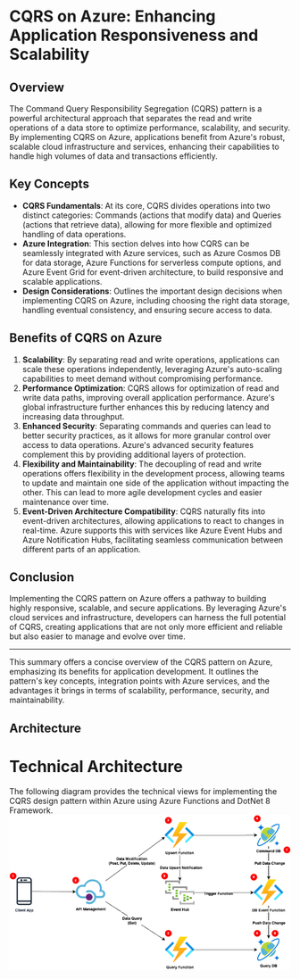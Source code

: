 # CQRS on Azure: Enhancing Application Responsiveness and Scalability

## Overview

The Command Query Responsibility Segregation (CQRS) pattern is a powerful architectural approach that separates the read and write operations of a data store to optimize performance, scalability, and security. By implementing CQRS on Azure, applications benefit from Azure's robust, scalable cloud infrastructure and services, enhancing their capabilities to handle high volumes of data and transactions efficiently.

## Key Concepts

- **CQRS Fundamentals**: At its core, CQRS divides operations into two distinct categories: Commands (actions that modify data) and Queries (actions that retrieve data), allowing for more flexible and optimized handling of data operations.
- **Azure Integration**: This section delves into how CQRS can be seamlessly integrated with Azure services, such as Azure Cosmos DB for data storage, Azure Functions for serverless compute options, and Azure Event Grid for event-driven architecture, to build responsive and scalable applications.
- **Design Considerations**: Outlines the important design decisions when implementing CQRS on Azure, including choosing the right data storage, handling eventual consistency, and ensuring secure access to data.

## Benefits of CQRS on Azure

1. **Scalability**: By separating read and write operations, applications can scale these operations independently, leveraging Azure's auto-scaling capabilities to meet demand without compromising performance.
2. **Performance Optimization**: CQRS allows for optimization of read and write data paths, improving overall application performance. Azure's global infrastructure further enhances this by reducing latency and increasing data throughput.
3. **Enhanced Security**: Separating commands and queries can lead to better security practices, as it allows for more granular control over access to data operations. Azure's advanced security features complement this by providing additional layers of protection.
4. **Flexibility and Maintainability**: The decoupling of read and write operations offers flexibility in the development process, allowing teams to update and maintain one side of the application without impacting the other. This can lead to more agile development cycles and easier maintenance over time.
5. **Event-Driven Architecture Compatibility**: CQRS naturally fits into event-driven architectures, allowing applications to react to changes in real-time. Azure supports this with services like Azure Event Hubs and Azure Notification Hubs, facilitating seamless communication between different parts of an application.

## Conclusion

Implementing the CQRS pattern on Azure offers a pathway to building highly responsive, scalable, and secure applications. By leveraging Azure's cloud services and infrastructure, developers can harness the full potential of CQRS, creating applications that are not only more efficient and reliable but also easier to manage and evolve over time.

---

This summary offers a concise overview of the CQRS pattern on Azure, emphasizing its benefits for application development. It outlines the pattern's key concepts, integration points with Azure services, and the advantages it brings in terms of scalability, performance, security, and maintainability.





## Architecture
# Technical Architecture
The following diagram provides the technical views for implementing the CQRS design pattern within Azure using Azure Functions and DotNet 8 Framework.
![Example Image](CQRS-Design-Pattern.drawio.png)
